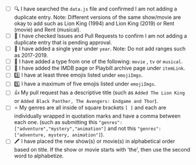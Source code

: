 <!-- You must fill out this to do list for your pull request to be accepted.  If you are adding a new TV show, movie or musical, please follow the checklist below. Place an [x] (get rid of any spaces) inside each square as you complete each item. This is just to help you double check for any errors that might come up. 🙂 If this pull request is to address something other than adding shows or movies, please delete the text below and write your own description on what you have changed/added to the project. -->

- [ ] 🔍 I have searched the `data.js` file and confirmed I am not adding a duplicate entry. Note: Different versions of the same show/movie are okay to add such as Lion King (1994) and Lion King (2019) or Rent (movie) and Rent (musical).
- [ ] 💜 I have checked Issues and Pull Requests to confirm I am not adding a duplicate entry that is pending approval.
- [ ] 🌈 I have added a single year under `year`. Note: Do not add ranges such as 2017-2019.
- [ ] 📅 I have added a type from one of the following: `movie` , `tv` or `musical`.
- [ ] 🔗 I have added the IMDB page or Playbill archive page under `itemLink`.
- [ ] 3️⃣ I have at least three emojis listed under `emojiImgs`.
- [ ] 5️⃣ I have a maximum of five emojis listed under `emojiImgs`.
- [ ] 👍 My pull request has a descriptive title (such as `Added The Lion King` or `Added Black Panther, The Avengers: Endgame and Thor`).
- [ ] ⭐ My genres are all inside of square brackets `[ ]` and each are individually wrapped in quotation marks and have a comma between each one. (such as submitting this `"genres": ["adventure","mystery","animation"]` and not this `"genres":["adventure, mystery, animation"]`).
- [ ] 🖍️ I have placed the new show(s) or movie(s) in alphabetical order based on title. If the show or movie starts with 'the', then use the second word to alphabetize.

<!-- 👋 If this pull request closes an issue, add Closes #--- to the bottom of the pull request (replace the --- with the issue number). -->

<!-- 👋 If you would like me to Tweet about your contribution, add your Twitter handle to the bottom of this pull request. I will tweet a short summary and a screenshot of what you added. Example tweet: Congrats to @musicalwebdev for contributing to EmojiScreen with their first ever pull request! 🥳They added Legally Blonde, one of our favorite 2000s movies! 💅-->



